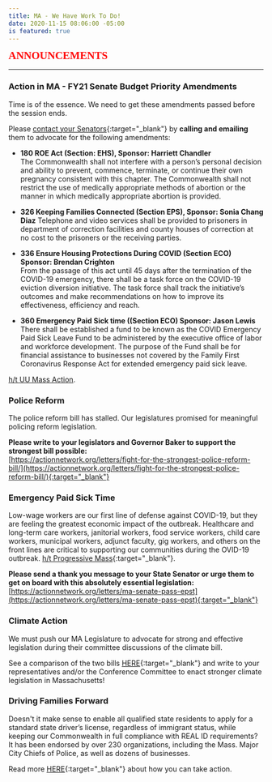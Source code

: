 ```yaml
---
title: MA - We Have Work To Do!
date: 2020-11-15 08:06:00 -05:00
is featured: true
---
```


<span style="font-family:Papyrus; font-size:1.5em; color:red;">**ANNOUNCEMENTS**</span>

---
###  Action in MA -  FY21 Senate Budget Priority Amendments  

Time is of the essence.  We need to get these amendments passed before the session ends.
 
Please [contact your Senators](https://malegislature.gov/Search/FindMyLegislator){:target="_blank"} by **calling and emailing** them to advocate for the following amendments:

* **180 ROE Act  (Section: EHS), Sponsor: Harriett Chandler**  
The Commonwealth shall not interfere with a person’s personal decision and ability to prevent, commence, terminate, or continue their own pregnancy consistent with this chapter.  The Commonwealth shall not restrict the use of medically appropriate methods of abortion or the manner in which medically appropriate abortion is provided.

* **326 Keeping Families Connected (Section EPS), Sponsor: Sonia Chang Diaz** 
Telephone and video services shall be provided to prisoners in department of correction facilities and county houses of correction at no cost to the prisoners or the receiving parties.

* **336 Ensure Housing Protections During COVID (Section ECO) Sponsor: Brendan Crighton**  
From the passage of this act until 45 days after the termination of the COVID-19 emergency, there shall be a task force on the COVID-19 eviction diversion initiative. The task force shall track the initiative’s outcomes and make recommendations on how to improve its effectiveness, efficiency and reach.

* **360 Emergency Paid Sick time ((Section ECO) Sponsor: Jason Lewis**  
There shall be established a fund to be known as the COVID Emergency Paid Sick Leave Fund to be administered by the executive office of labor and workforce development. The purpose of the Fund shall be for financial assistance to businesses not covered by the Family First Coronavirus Response Act for extended emergency paid sick leave.

[h/t UU Mass Action](https://docs.google.com/document/d/1btC_GfOQf2oanVWyVSDR0NEfWoazN_WnFizcZ6agYTw/edit). 

### Police Reform

The police reform bill has stalled.  Our legislatures promised for meaningful policing reform legislation.

**Please write to your legislators and Governor Baker to support the strongest bill possible:**   
[https://actionnetwork.org/letters/fight-for-the-strongest-police-reform-bill/](https://actionnetwork.org/letters/fight-for-the-strongest-police-reform-bill/){:target="_blank"} 

### Emergency Paid Sick Time

Low-wage workers are our first line of defense against COVID-19, but they are feeling the greatest economic impact of the outbreak. Healthcare and long-term care workers, janitorial workers, food service workers, child care workers, municipal workers, adjunct faculty, gig workers, and others on the front lines are critical to supporting our communities during the OVID-19 outbreak. [h/t Progressive Mass](https://www.progressivemass.com/nov-2020-house-budget-roll-call){:target="_blank"}. 

**Please send a thank you message to your State Senator or urge them to get on board with this absolutely essential legislation:** 
[https://actionnetwork.org/letters/ma-senate-pass-epst](https://actionnetwork.org/letters/ma-senate-pass-epst){:target="_blank"} 

### Climate Action

We must push our MA Legislature to advocate for strong and effective legislation during their committee discussions of the climate bill. 

See a comparison of the two bills [HERE](http://climateactionnowma.org/wp-content/uploads/ClimateBillsComparisonAug2020.pdf){:target="_blank"} and write to your representatives and/or the Conference Committee to enact stronger climate legislation in Massachusetts!


### Driving Families Forward

Doesn't it make sense to enable all qualified state residents to apply for a standard state driver’s license, regardless of immigrant status, while keeping our Commonwealth in full compliance with REAL ID requirements?  It has been endorsed by over 230 organizations, including the Mass. Major City Chiefs of Police, as well as dozens of businesses.  

Read more [HERE](https://www.miracoalition.org/get-involved/drivers-licenses/){:target="_blank"} about how you can take action. 